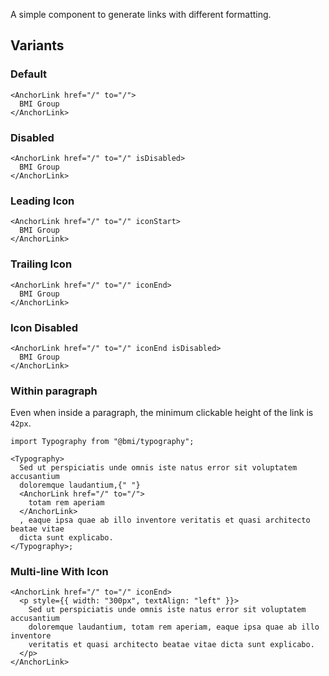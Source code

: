 A simple component to generate links with different formatting.

## Variants

### Default

```tsx
<AnchorLink href="/" to="/">
  BMI Group
</AnchorLink>
```

### Disabled

```tsx
<AnchorLink href="/" to="/" isDisabled>
  BMI Group
</AnchorLink>
```

### Leading Icon

```tsx
<AnchorLink href="/" to="/" iconStart>
  BMI Group
</AnchorLink>
```

### Trailing Icon

```tsx
<AnchorLink href="/" to="/" iconEnd>
  BMI Group
</AnchorLink>
```

### Icon Disabled

```tsx
<AnchorLink href="/" to="/" iconEnd isDisabled>
  BMI Group
</AnchorLink>
```

### Within paragraph

Even when inside a paragraph, the minimum clickable height of the link is `42px`.

```tsx
import Typography from "@bmi/typography";

<Typography>
  Sed ut perspiciatis unde omnis iste natus error sit voluptatem accusantium
  doloremque laudantium,{" "}
  <AnchorLink href="/" to="/">
    totam rem aperiam
  </AnchorLink>
  , eaque ipsa quae ab illo inventore veritatis et quasi architecto beatae vitae
  dicta sunt explicabo.
</Typography>;
```

### Multi-line With Icon

```tsx
<AnchorLink href="/" to="/" iconEnd>
  <p style={{ width: "300px", textAlign: "left" }}>
    Sed ut perspiciatis unde omnis iste natus error sit voluptatem accusantium
    doloremque laudantium, totam rem aperiam, eaque ipsa quae ab illo inventore
    veritatis et quasi architecto beatae vitae dicta sunt explicabo.
  </p>
</AnchorLink>
```
